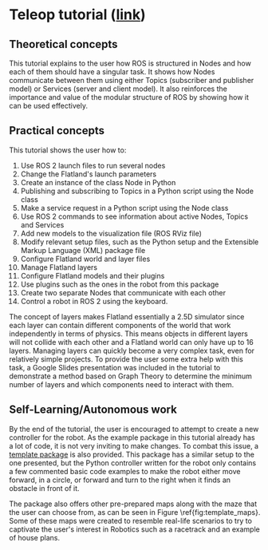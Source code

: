 # Teleop tutorial ([link](https://github.com/FilipeAlmeidaFEUP/ros2_teleopkeys_tutorial))

## Theoretical concepts

This tutorial explains to the user how ROS is structured in Nodes and how each of them should have a singular task. It shows how Nodes communicate between them using either Topics (subscriber and publisher model) or Services (server and client model). It also reinforces the importance and value of the modular structure of ROS by showing how it can be used effectively.

## Practical concepts

This tutorial shows the user how to: 
1. Use ROS 2 launch files to run several nodes
2. Change the Flatland's launch parameters
3. Create an instance of the class Node in Python
4. Publishing and subscribing to Topics in a Python script using the Node class
5. Make a service request in a Python script using the Node class
6. Use ROS 2 commands to see information about active Nodes, Topics and Services
7. Add new models to the visualization file (ROS RViz file)
8. Modify relevant setup files, such as the Python setup and the Extensible Markup Language (XML) package file
9. Configure Flatland world and layer files
10. Manage Flatland layers
11. Configure Flatland models and their plugins
12. Use plugins such as the ones in the robot from this package
13. Create two separate Nodes that communicate with each other
14. Control a robot in ROS 2 using the keyboard.


The concept of layers makes Flatland essentially a 2.5D simulator since each layer can contain different components of the world that work independently in terms of physics. This means objects in different layers will not collide with each other and a Flatland world can only have up to 16 layers. Managing layers can quickly become a very complex task, even for relatively simple projects. To provide the user some extra help with this task, a Google Slides presentation was included in the tutorial to demonstrate a method based on Graph Theory to determine the minimum number of layers and which components need to interact with them.

## Self-Learning/Autonomous work

By the end of the tutorial, the user is encouraged to attempt to create a new controller for the robot. As the example package in this tutorial already has a lot of code, it is not very inviting to make changes. To combat this issue, a [template package](https://github.com/FilipeAlmeidaFEUP/ros2_flatland_robot_controller) is also provided. This package has a similar setup to the one presented, but the Python controller written for the robot only contains a few commented basic code examples to make the robot either move forward, in a circle, or forward and turn to the right when it finds an obstacle in front of it.

The package also offers other pre-prepared maps along with the maze that the user can choose from, as can be seen in Figure \ref{fig:template_maps}. Some of these maps were created to resemble real-life scenarios to try to captivate the user's interest in Robotics such as a racetrack and an example of house plans.
